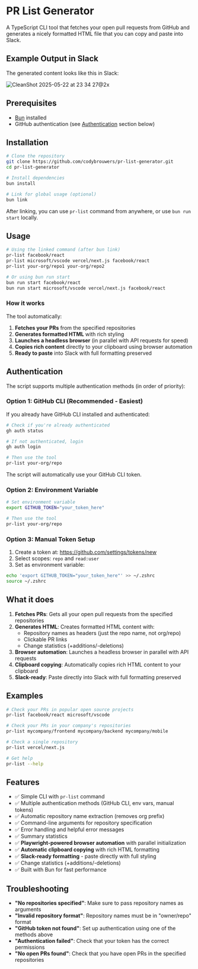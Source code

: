 # PR List Generator

A TypeScript CLI tool that fetches your open pull requests from GitHub and generates a nicely formatted HTML file that you can copy and paste into Slack.

## Example Output in Slack

The generated content looks like this in Slack:

![CleanShot 2025-05-22 at 23 34 27@2x](https://github.com/user-attachments/assets/4340108c-5654-4ca2-af1f-c70f858e1a4e)

## Prerequisites

- [Bun](https://bun.sh/) installed
- GitHub authentication (see [Authentication](#authentication) section below)

## Installation

```bash
# Clone the repository
git clone https://github.com/codybrouwers/pr-list-generator.git
cd pr-list-generator

# Install dependencies
bun install

# Link for global usage (optional)
bun link
```

After linking, you can use `pr-list` command from anywhere, or use `bun run start` locally.

## Usage

```bash
# Using the linked command (after bun link)
pr-list facebook/react
pr-list microsoft/vscode vercel/next.js facebook/react
pr-list your-org/repo1 your-org/repo2

# Or using bun run start
bun run start facebook/react
bun run start microsoft/vscode vercel/next.js facebook/react
```

### How it works

The tool automatically:
1. **Fetches your PRs** from the specified repositories
2. **Generates formatted HTML** with rich styling
3. **Launches a headless browser** (in parallel with API requests for speed)
4. **Copies rich content** directly to your clipboard using browser automation
5. **Ready to paste** into Slack with full formatting preserved

## Authentication

The script supports multiple authentication methods (in order of priority):

### Option 1: GitHub CLI (Recommended - Easiest)
If you already have GitHub CLI installed and authenticated:

```bash
# Check if you're already authenticated
gh auth status

# If not authenticated, login
gh auth login

# Then use the tool
pr-list your-org/repo
```

The script will automatically use your GitHub CLI token.

### Option 2: Environment Variable
```bash
# Set environment variable
export GITHUB_TOKEN="your_token_here"

# Then use the tool
pr-list your-org/repo
```

### Option 3: Manual Token Setup
1. Create a token at: https://github.com/settings/tokens/new
2. Select scopes: `repo` and `read:user`
3. Set as environment variable:
```bash
echo 'export GITHUB_TOKEN="your_token_here"' >> ~/.zshrc
source ~/.zshrc
```

## What it does

1. **Fetches PRs**: Gets all your open pull requests from the specified repositories
2. **Generates HTML**: Creates formatted HTML content with:
   - Repository names as headers (just the repo name, not org/repo)
   - Clickable PR links
   - Change statistics (+additions/-deletions)
3. **Browser automation**: Launches a headless browser in parallel with API requests
4. **Clipboard copying**: Automatically copies rich HTML content to your clipboard
5. **Slack-ready**: Paste directly into Slack with full formatting preserved

## Examples

```bash
# Check your PRs in popular open source projects
pr-list facebook/react microsoft/vscode

# Check your PRs in your company's repositories
pr-list mycompany/frontend mycompany/backend mycompany/mobile

# Check a single repository
pr-list vercel/next.js

# Get help
pr-list --help
```

## Features

- ✅ Simple CLI with `pr-list` command
- ✅ Multiple authentication methods (GitHub CLI, env vars, manual tokens)
- ✅ Automatic repository name extraction (removes org prefix)
- ✅ Command-line arguments for repository specification
- ✅ Error handling and helpful error messages
- ✅ Summary statistics
- ✅ **Playwright-powered browser automation** with parallel initialization
- ✅ **Automatic clipboard copying** with rich HTML formatting
- ✅ **Slack-ready formatting** - paste directly with full styling
- ✅ Change statistics (+additions/-deletions)
- ✅ Built with Bun for fast performance

## Troubleshooting

- **"No repositories specified"**: Make sure to pass repository names as arguments
- **"Invalid repository format"**: Repository names must be in "owner/repo" format
- **"GitHub token not found"**: Set up authentication using one of the methods above
- **"Authentication failed"**: Check that your token has the correct permissions
- **"No open PRs found"**: Check that you have open PRs in the specified repositories
